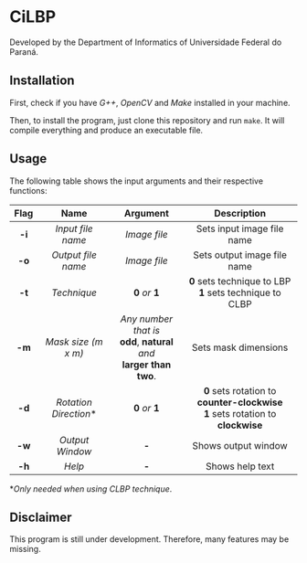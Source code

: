 # CiLBP

Developed by the Department of Informatics of Universidade Federal do Paraná.

## Installation

First, check if you have *G++*, *OpenCV* and *Make* installed in your machine.

Then, to install the program, just clone this repository and run `make`. It will compile everything and produce an executable file.

## Usage

The following table shows the input arguments and their respective functions:

|  Flag  |          Name         |                                    Argument                                   |                                         Description                                        |
|:------:|:---------------------:|:-----------------------------------------------------------------------------:|:------------------------------------------------------------------------------------------:|
| **-i** |   *Input file name*   |                                  *Image file*                                 |                                 Sets input image file name                                 |
| **-o** |   *Output file name*  |                                  *Image file*                                 |                                 Sets output image file name                                |
| **-t** |      *Technique*      |                                **0** *or* **1**                               |                **0** sets technique to LBP<br> **1** sets technique to CLBP                |
| **-m** |  *Mask size (m x m)*  | *Any number that is*<br> **odd**, **natural** *and*<br>  **larger than two**. |                                    Sets mask dimensions                                    |
| **-d** | *Rotation Direction** |                                **0** *or* **1**                               | **0** sets rotation to **counter-clockwise**<br>  **1** sets rotation to **clockwise**<br> |
| **-w** |    *Output Window*    |                                     **-**                                     |                                     Shows output window                                    |
| **-h** |         *Help*        |                                     **-**                                     |                                       Shows help text                                      |

**Only needed when using CLBP technique*.

## Disclaimer

This program is still under development. Therefore, many features may be missing.
